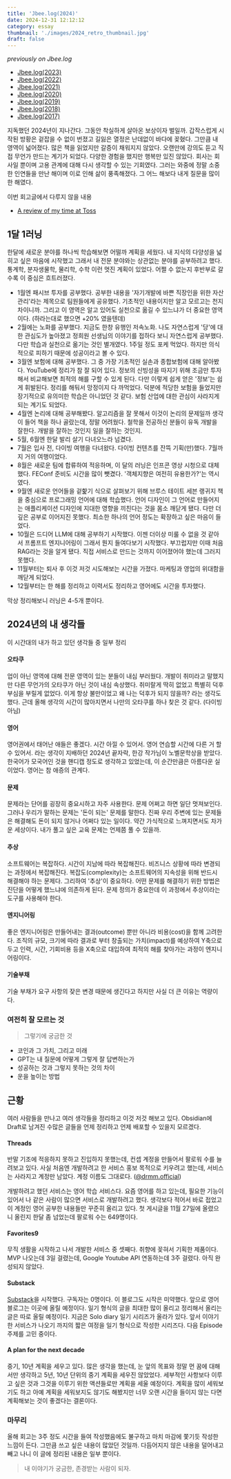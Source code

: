 ```yaml
---
title: 'Jbee.log(2024)'
date: 2024-12-31 12:12:12
category: essay
thumbnail: './images/2024_retro_thumbnail.jpg'
draft: false
---
```


_previously on Jbee.log_

- [Jbee.log(2023)](https://www.jbee.io/articles/essay/Jbee.log(2023))
- [Jbee.log(2022)](https://www.jbee.io/articles/essay/Jbee.log(2022))
- [Jbee.log(2021)](https://www.jbee.io/articles/essay/Jbee.log(2021))
- [Jbee.log(2020)](https://www.jbee.io/articles/essay/Jbee.log(2020))
- [Jbee.log(2019)](https://www.jbee.io/articles/essay/Jbee.log(2019))
- [Jbee.log(2018)](https://www.jbee.io/articles/essay/Jbee.log(2018))
- [Jbee.log(2017)](https://www.jbee.io/articles/essay/Jbee.log(2017))

지독했던 2024년이 지나간다. 그동안 착실하게 살아온 보상이자 벌일까. 갑작스럽게 시작된 방황은 겉잡을 수 없이 번졌고 길잃은 열정은 난데없이 바다에 꽂혔다. 그만큼 내 영역이 넓어졌다. 많은 책을 읽었지만 갈증이 채워지지 않았다. 오랜만에 강의도 듣고 직접 무언가 만드는 계기가 되었다. 다양한 경험을 했지만 행복만 있진 않았다. 회사는 회사일 뿐이며 고용 관계에 대해 다시 생각할 수 있는 기회였다. 그러는 와중에 정말 소중한 인연들을 만난 해이며 이로 인해 삶이 풍족해졌다. 그 어느 해보다 내게 질문을 많이 한 해였다.

이번 회고글에서 다루지 않을 내용
- [A review of my time at Toss](https://jbee.io/articles/career/A%20review%20of%20my%20time%20at%20toss)


## 1달 1러닝
한달에 새로운 분야를 하나씩 학습해보면 어떨까 계획을 세웠다. 내 지식의 다양성을 넓히고 싶은 마음에 시작했고 그래서 내 전문 분야와는 상관없는 분야를 공부하려고 했다. 통계학, 분자생물학, 물리학, 수학 이런 멋진 계획이 있었다. 어쩔 수 없는지 후반부로 갈수록 이 중심은 흐트러졌다.

- 1월엔 패시브 투자를 공부했다. 공부한 내용을 '자기개발에 바쁜 직장인을 위한 자산 관리'라는 제목으로 팀원들에게 공유했다. 기초적인 내용이지만 알고 모르고는 천지 차이니까. 그리고 이 영역은 알고 있어도 실천으로 옮길 수 있느냐가 더 중요한 영역이다. (하라는대로 했으면 +20% 였을텐데)
- 2월에는 노화를 공부했다. 지금도 한창 유행인 저속노화. 나도 자연스럽게 '당'에 대한 관심도가 높아졌고 정희원 선생님의 이야기를 접하다 보니 자연스럽게 공부했다. 다만 학습과 실천으로 옮기는 것인 별개였다. 1주일 정도 포케 먹었다. 하지만 의식적으로 피하기 때문에 성공이라고 볼 수 있다.
- 3월엔 보험에 대해 공부했다. 그 중 가장 기초적인 실손과 종합보험에 대해 알아봤다. YouTube에 정리가 참 잘 되어 있다. 정보의 신빙성을 따지기 위해 조금만 투자해서 비교해보면 최적의 해를 구할 수 있게 된다. 다만 이렇게 쉽게 얻은 '정보'는 쉽게 휘발된다. 정리를 해둬서 망정이지 다 까먹었다. 덕분에 적당한 보험을 들었지만 장기적으로 유의미한 학습은 아니었던 것 같다. 보험 산업에 대한 관심이 사라지게 되는 계기도 되었다.
- 4월엔 논리에 대해 공부해봤다. 알고리즘을 잘 못해서 이것이 논리의 문제일까 생각이 들어 책을 하나 골랐는데, 정말 어려웠다. 철학을 전공하신 분들이 유독 개발을 잘한다. 개발을 잘하는 것인지 일을 잘하는 것인지.
- 5월, 6월엔 한달 발리 살기 다녀오느라 넘겼다.
- 7월은 입사 전, 다이빙 여행을 다녀왔다. 다이빙 컨텐츠를 잔뜩 기획(만)했다. 7월까지 거의 여행이었다.
- 8월은 새로운 팀에 합류하여 적응하며, 이 달의 러닝은 인프콘 영상 시청으로 대체했다. FEConf 준비도 시간을 많이 뺏겼다. '객체지향은 여전히 유용한가?'는 역시였다.
- 9월엔 새로운 언어들을 겉핥기 식으로 살펴보기 위해 브루스 테이트 세븐 랭귀지 책을 중심으로 프로그래밍 언어에 대해 학습했다. 언어 디자인이 그 언어로 만들어지는 애플리케이션 디자인에 지대한 영향을 끼친다는 것을 몸소 깨닫게 됐다. 다만 더 깊은 공부로 이어지진 못했다. 최소한 하나의 언어 정도는 확장하고 싶은 마음이 들었다.
- 10월은 드디어 LLM에 대해 공부하기 시작했다. 이젠 더이상 미룰 수 없을 것 같아서 프롬프트 엔지니어링이 그래서 뭔지 들여다보기 시작했다. 부끄럽지만 이때 처음 RAG라는 것을 알게 됐다. 직접 서비스로 만드는 것까지 이어졌어야 했는데 그러지 못했다.
- 11월부터는 퇴사 후 이것 저것 시도해보는 시간을 가졌다. 마케팅과 영업의 위대함을 깨닫게 되었다.
- 12월부터는 한 해를 정리하고 이력서도 정리하고 영어에도 시간을 투자했다.

막상 정리해보니 러닝은 4-5개 뿐이다.

## 2024년의 내 생각들
이 시간대의 내가 하고 있던 생각들 중 일부 정리

#### 오타쿠
업이 아닌 영역에 대해 전문 영역이 있는 분들이 내심 부러웠다. 개발이 취미라고 말했지만 다른 무언가의 오타쿠가 아닌 것이 내심 속상했다. 취미랄게 딱히 없었고 특별히 덕후 부심을 부릴게 없었다. 이게 항상 불만이었고 왜 나는 덕후가 되지 않을까? 라는 생각도 했다. 근데 올해 생각의 시간이 많아지면서 나만의 오타쿠를 하나 찾은 것 같다. (다이빙 아님)

#### 영어
영어권에서 태어난 애들은 좋겠다. 시간 아낄 수 있어서. 영어 연습할 시간에 다른 거 할 수 있어서. 라는 생각이 지배하던 2024년 끝자락, 한강 작가님이 노벨문학상을 받았다. 한국어가 모국어인 것을 핸디캡 정도로 생각하고 있었는데, 이 순간만큼은 아름다운 실이었다. 영어는 참 애증의 관계다.

#### 문제
문제라는 단어를 굉장히 중요시하고 자주 사용한다. 문제 어쩌고 하면 일단 멋져보인다. 그러나 우리가 말하는 문제는 '돈이 되는' 문제를 말한다. 진짜 우리 주변에 있는 문제들은 해결해도 돈이 되지 않거나 어쩌다 있는 일이다. 약간 가식적으로 느껴지면서도 차가운 세상이다. 내가 풀고 싶은 교육 문제는 언제쯤 풀 수 있을까.

#### 추상
소프트웨어는 복잡하다. 시간이 지남에 따라 복잡해진다. 비즈니스 상황에 따라 변경되는 과정에서 복잡해진다. 복잡도(complexity)는 소프트웨어의 지속성을 위해 반드시 해결해야 하는 문제다. 그리하여 '추상'이 중요하다. 어떤 문제를 해결하기 위한 방법은 진단을 어떻게 했느냐에 의존하게 된다. 문제 정의가 중요한데 이 과정에서 추상이라는 도구를 사용해야 한다.

#### 엔지니어링
좋은 엔지니어링은 만들어내는 결과(outcome) 뿐만 아니라 비용(cost)을 함께 고려한다. 조직의 규모, 크기에 따라 결과로 부터 창출되는 가치(impact)를 예상하여 Y축으로 두고 인력, 시간, 기회비용 등을 X축으로 대입하여 최적의 해를 찾아가는 과정이 엔지니어링이다.

#### 기술부채
기술 부채가 요구 사항의 잦은 변경 때문에 생긴다고 하지만 사실 더 큰 이유는 역량이다.

### 여전히 잘 모르는 것

> 그렇기에 궁금한 것

- 코인과 그 가치, 그리고 미래
- GPT는 내 질문에 어떻게 그렇게 잘 답변하는가
- 성공하는 것과 그렇지 못하는 것의 차이
- 운을 높이는 방법

## 근황
여러 사람들을 만나고 여러 생각들을 정리하고 이것 저것 해보고 있다. Obsidian에 Draft로 남겨진 수많은 글들을 언제 정리하고 언제 배포할 수 있을지 모르겠다.

#### Threads
반말 기조에 적응하지 못하고 진입하지 못했는데, 컨셉 계정을 만들어서 팔로워 수를 늘려보고 있다. 사실 처음엔 개발하려고 한 서비스 홍보 목적으로 키우려고 했는데, 서비스는 사라지고 계정만 남았다. 계정 이름도 그대로다. ([@drmm.official](https://threads.net/@drmm.official))

개발하려고 했던 서비스는 영어 학습 서비스다. 요즘 영어를 하고 있는데, 필요한 기능이 있어서 나 같은 사람이 많으면 서비스로 개발하려고 했다. 생각보다 적어서 바로 접었고 이 계정인 영어 공부한 내용들만 꾸준히 올리고 있다. 첫 게시글을 11월 27일에 올렸으니 올린지 한달 좀 넘었는데 팔로워 수는 649명이다.

#### Favorites9
무직 생활을 시작하고 나서 개발한 서비스 중 셋째다. 취향에 꽂혀서 기획한 제품이다. MVP 나오는데 3일 걸렸는데, Google Youtube API 연동하는데 3주 걸렸다. 아직 완성되지 않았다.

#### Substack
[Substack](https://substack.com/@jbee0)을 시작했다. 구독자는 0명이다. 이 블로그도 시작은 미약했다. 앞으로 영어 블로그는 이곳에 올릴 예정이다. 일기 형식의 글을 최대한 많이 올리고 정리해서 올리는 글은 따로 올릴 예정이다. 지금은 Solo diary 일기 시리즈가 올라가 있다. 앞서 이야기한 서비스가 나오기 까지의 짧은 여정을 일기 형식으로 작성한 시리즈다. 다음 Episode 주제를 고민 중이다.

#### A plan for the next decade
중기, 10년 계획을 세우고 있다. 많은 생각을 했는데, 눈 앞의 목표와 정말 먼 꿈에 대해서만 생각하고 5년, 10년 단위의 중기 계획을 세우진 않았었다. 세부적인 사항보다 이루고 싶은 것과 그것을 이루기 위한 액션들로만 계획을 세울 예정이다. 계획을 많이 세워보기도 하고 아예 계획을 세워보지도 않기도 해봤지만 너무 오랜 시간을 들이지 않는 다면 계획해보는 것이 좋겠다는 결론이다.

### 마무리

올해 회고는 3주 정도 시간을 들여 작성했음에도 불구하고 마치 마감에 쫓기듯 작성한 느낌이 든다. 그만큼 쓰고 싶은 내용이 많았던 것일까. 다듬어지지 않은 내용을 덜어내고 빼고 나니 이 글에 정리된 내용은 일부 뿐이다.

> 내 이야기가 궁금한, 존경받는 사람이 되자.
